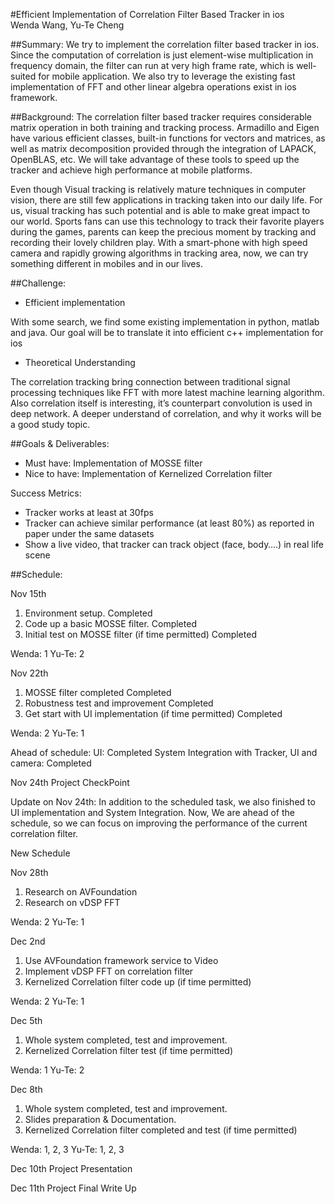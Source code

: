 #Efficient Implementation of Correlation Filter Based Tracker in ios 	 
Wenda Wang, Yu-Te Cheng	
											
##Summary: 
We try to implement the correlation filter based tracker in ios. Since the computation of correlation is just element-wise multiplication in frequency domain, the filter can run at very high frame rate, which is well-suited for mobile application. We also try to leverage the existing fast implementation of FFT and other linear algebra operations exist in ios framework.
					
##Background: 
The correlation filter based tracker requires considerable matrix operation in both training and tracking process. Armadillo and Eigen have various efficient classes, built-in functions for vectors and matrices, as well as matrix decomposition provided through the integration of LAPACK, OpenBLAS, etc. We will take advantage of these tools to speed up the tracker and achieve high performance at mobile platforms. 

Even though Visual tracking is relatively mature techniques in computer vision, there are still few applications in tracking taken into our daily life. For us, visual tracking has such potential and is able to make great impact to our world. Sports fans can use this technology to track their favorite players during the games, parents can keep the precious moment by tracking and recording their lovely children play. With a smart-phone with high speed camera and rapidly growing algorithms in tracking area, now, we can try something different in mobiles and in our lives.
					
##Challenge:
- Efficient implementation 

With some search, we find some existing implementation in python, matlab and java. Our goal will be to translate it into efficient c++ implementation for ios

- Theoretical Understanding

The correlation tracking bring connection between traditional signal processing techniques like FFT with more latest machine learning algorithm. Also correlation itself is interesting, it’s counterpart convolution is used in deep network. A deeper understand of correlation, and why it works will be a good study topic.

##Goals & Deliverables:
- Must have: Implementation of MOSSE filter
- Nice to have: Implementation of Kernelized Correlation filter

Success Metrics:
- Tracker works at least at 30fps
- Tracker can achieve similar performance (at least 80%) as reported in paper under the same datasets
- Show a live video, that tracker can track object (face, body….) in real life scene  		 							

##Schedule: 

Nov 15th  
   1. Environment setup.	Completed
   2. Code up a basic MOSSE filter.	Completed
   3. Initial test on MOSSE filter (if time permitted)	Completed
   
   Wenda: 1 Yu-Te: 2

Nov 22th  
   1. MOSSE filter completed 	Completed
   2. Robustness test and improvement	Completed
   3. Get start with UI implementation (if time permitted)	Completed
   
   Wenda: 2 Yu-Te: 1

Ahead of schedule:
UI: Completed 
System Integration with Tracker, UI and camera: Completed


Nov 24th  Project CheckPoint

Update on Nov 24th: 
In addition to the scheduled task, we also finished to UI implementation and System Integration. Now, We are ahead of the schedule, so we can focus on improving the performance of the current correlation filter.

New Schedule

Nov 28th   
   1. Research on AVFoundation 
   2. Research on vDSP FFT 
   
   Wenda: 2 Yu-Te: 1

Dec 2nd   
   1. Use AVFoundation framework service to Video 
   2. Implement vDSP FFT on correlation filter
   3. Kernelized Correlation filter code up (if time permitted)
   
   Wenda: 2 Yu-Te: 1
   
Dec 5th     
   1. Whole system completed, test  and improvement. 
   2. Kernelized Correlation filter test (if time permitted)
   
   Wenda: 1 Yu-Te: 2

Dec 8th 
   1. Whole system completed, test and improvement. 
   2. Slides preparation & Documentation.
   3. Kernelized Correlation filter completed and test (if time permitted)
   
   Wenda: 1, 2, 3 Yu-Te: 1, 2, 3

Dec 10th   Project Presentation

Dec 11th   Project Final Write Up


						
					 				
			
		

